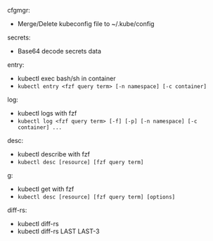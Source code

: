 cfgmgr:  
- Merge/Delete kubeconfig file to ~/.kube/config 
 
secrets:
- Base64 decode secrets data

entry:
- kubectl exec bash/sh in container
- `kubectl entry <fzf query term> [-n namespace] [-c container]`

log:
- kubectl logs with fzf
- `kubectl log <fzf query term> [-f] [-p] [-n namespace] [-c container] ...`

desc:
- kubectl describe with fzf
- `kubectl desc [resource] [fzf query term]`

g: 
- kubectl get with fzf
- `kubectl desc [resource] [fzf query term] [options]`

diff-rs:
- kubectl diff-rs <replicaset>
- kubectl diff-rs <replicaset> LAST LAST-3